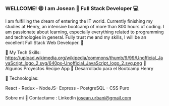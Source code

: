 ### WELLCOME!  😄 I am Josean 🤖 Full Stack Developer 💻

I am fulfilling the dream of entering the IT world. Currently finishing my studies at Henry, an intensive bootcamp of more than 800 hours of coding. I am passionate about learning, especially everything related to programming and technologies in general.
Fully trust me and my skills, I will be an excellent Full Stack Web Developer. 🚀

🧩 My Tech Skills:
https://upload.wikimedia.org/wikipedia/commons/thumb/9/99/Unofficial_JavaScript_logo_2.svg/640px-Unofficial_JavaScript_logo_2.svg.png
📌 Algunos Proyectos
Recipe App
📌 Desarrollado para el Bootcamp Henry

🚀 Technologias:

React - Redux - NodeJS- Express - PostgreSQL - CSS Puro





Sobre mi
💌 Contactame :
LinkedIn
josean.urbani@gmail.com
